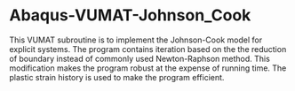 # Abaqus-VUMAT-Johnson_Cook

This VUMAT subroutine is to implement the Johnson-Cook model for explicit systems. The program contains iteration based on the the reduction of boundary instead of commonly used Newton-Raphson method. This modification makes the program robust at the expense of running time. The plastic strain history is used to make the program efficient.
